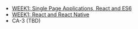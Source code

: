 - [WEEK1: Single Page Applications, React and ES6](week-1.md)
- [WEEK1: React and React Native](week-2.md)
- CA-3 (TBD)


